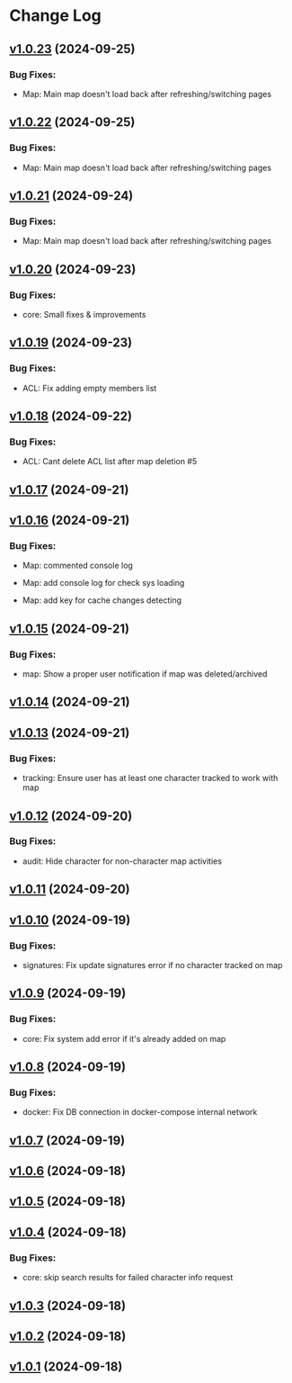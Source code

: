 # Change Log

<!-- changelog -->

## [v1.0.23](https://github.com/wanderer-industries/wanderer/compare/v1.0.22...v1.0.23) (2024-09-25)




### Bug Fixes:

* Map: Main map doesn't load back after refreshing/switching pages

## [v1.0.22](https://github.com/wanderer-industries/wanderer/compare/v1.0.21...v1.0.22) (2024-09-25)




### Bug Fixes:

* Map: Main map doesn't load back after refreshing/switching pages

## [v1.0.21](https://github.com/wanderer-industries/wanderer/compare/v1.0.20...v1.0.21) (2024-09-24)




### Bug Fixes:

* Map: Main map doesn't load back after refreshing/switching pages

## [v1.0.20](https://github.com/wanderer-industries/wanderer/compare/v1.0.19...v1.0.20) (2024-09-23)




### Bug Fixes:

* core: Small fixes & improvements

## [v1.0.19](https://github.com/wanderer-industries/wanderer/compare/v1.0.18...v1.0.19) (2024-09-23)




### Bug Fixes:

* ACL: Fix adding empty members list

## [v1.0.18](https://github.com/wanderer-industries/wanderer/compare/v1.0.17...v1.0.18) (2024-09-22)




### Bug Fixes:

* ACL: Cant delete ACL list after map deletion #5

## [v1.0.17](https://github.com/wanderer-industries/wanderer/compare/v1.0.16...v1.0.17) (2024-09-21)




## [v1.0.16](https://github.com/wanderer-industries/wanderer/compare/v1.0.15...v1.0.16) (2024-09-21)




### Bug Fixes:

* Map: commented console log

* Map: add console log for check sys loading

* Map: add key for cache changes detecting

## [v1.0.15](https://github.com/wanderer-industries/wanderer/compare/v1.0.14...v1.0.15) (2024-09-21)




### Bug Fixes:

* map: Show a proper user notification if map was deleted/archived

## [v1.0.14](https://github.com/wanderer-industries/wanderer/compare/v1.0.13...v1.0.14) (2024-09-21)




## [v1.0.13](https://github.com/wanderer-industries/wanderer/compare/v1.0.12...v1.0.13) (2024-09-21)




### Bug Fixes:

* tracking: Ensure user has at least one character tracked to work with map

## [v1.0.12](https://github.com/wanderer-industries/wanderer/compare/v1.0.11...v1.0.12) (2024-09-20)




### Bug Fixes:

* audit: Hide character for non-character map activities

## [v1.0.11](https://github.com/wanderer-industries/wanderer/compare/v1.0.10...v1.0.11) (2024-09-20)




## [v1.0.10](https://github.com/wanderer-industries/wanderer/compare/v1.0.9...v1.0.10) (2024-09-19)




### Bug Fixes:

* signatures: Fix update signatures error if no character tracked on map

## [v1.0.9](https://github.com/wanderer-industries/wanderer/compare/v1.0.8...v1.0.9) (2024-09-19)




### Bug Fixes:

* core: Fix system add error if it's already added on map

## [v1.0.8](https://github.com/wanderer-industries/wanderer/compare/v1.0.7...v1.0.8) (2024-09-19)




### Bug Fixes:

* docker: Fix DB connection in docker-compose internal network

## [v1.0.7](https://github.com/wanderer-industries/wanderer/compare/v1.0.6...v1.0.7) (2024-09-19)




## [v1.0.6](https://github.com/wanderer-industries/wanderer/compare/v1.0.5...v1.0.6) (2024-09-18)




## [v1.0.5](https://github.com/wanderer-industries/wanderer/compare/v1.0.4...v1.0.5) (2024-09-18)




## [v1.0.4](https://github.com/wanderer-industries/wanderer/compare/v1.0.3...v1.0.4) (2024-09-18)




### Bug Fixes:

* core: skip search results for failed character info request

## [v1.0.3](https://github.com/wanderer-industries/wanderer/compare/v1.0.2...v1.0.3) (2024-09-18)




## [v1.0.2](https://github.com/wanderer-industries/wanderer/compare/v1.0.1...v1.0.2) (2024-09-18)




## [v1.0.1](https://github.com/wanderer-industries/wanderer/compare/v1.0.0...v1.0.1) (2024-09-18)



